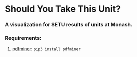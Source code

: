 # Should You Take This Unit?
### A visualization for SETU results of units at Monash.

### Requirements:
1.  [pdfminer](https://euske.github.io/pdfminer/): `pip3 install pdfminer`
